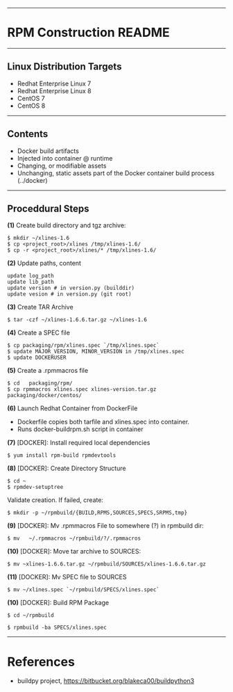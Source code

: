 * * *
# RPM Construction README
* * *
## Linux Distribution Targets

* Redhat Enterprise Linux 7
* Redhat Enterprise Linux 8
* CentOS 7
* CentOS 8

* * *
## Contents

* Docker build artifacts
* Injected into container @ runtime
* Changing, or modifiable assets
* Unchanging, static assets part of the Docker container build process (../docker)

* * *
## Proceddural Steps

**(1)** Create build directory and tgz archive:

```
$ mkdir ~/xlines-1.6
$ cp <project_root>/xlines /tmp/xlines-1.6/
$ cp -r <project_root>/xlines/* /tmp/xlines-1.6/
```

**(2)** Update paths, content

```
update log_path
update lib_path
update version # in version.py (builddir)
update vesion # in version.py (git root)
```

**(3)** Create TAR Archive

```
$ tar -czf ~/xlines-1.6.6.tar.gz ~/xlines-1.6
```

**(4)** Create a SPEC file

```
$ cp packaging/rpm/xlines.spec `/tmp/xlines.spec`
$ update MAJOR_VERSION, MINOR_VERSION in /tmp/xlines.spec
$ update DOCKERUSER
```

**(5)** Create a .rpmmacros file

```
$ cd   packaging/rpm/
$ cp rpmmacros xlines.spec xlines-version.tar.gz  packaging/docker/centos/
```

**(6)** Launch Redhat Container from DockerFile

* Dockerfile copies both tarfile and xlines.spec into container.
* Runs docker-buildrpm.sh script in container


**(7)** [DOCKER]: Install required local dependencies

```
$ yum install rpm-build rpmdevtools
```

**(8)** [DOCKER]:  Create Directory Structure

```
$ cd ~
$ rpmdev-setuptree
```

Validate creation. If failed, create:

```
$ mkdir -p ~/rpmbuild/{BUILD,RPMS,SOURCES,SPECS,SRPMS,tmp}
```

**(9)** [DOCKER]:  Mv .rpmmacros File to somewhere (?) in rpmbuild dir:

```
$ mv   ~/.rpmmacros ~/rpmbuild/?/.rpmmacros
```


**(10)** [DOCKER]:  Move tar archive to SOURCES:

```
$ mv ~xlines-1.6.6.tar.gz ~/rpmbuild/SOURCES/xlines-1.6.6.tar.gz
```

**(11)** [DOCKER]:  Mv SPEC file to SOURCES

```
$ mv ~/xlines.spec `~/rpmbuild/SPECS/xlines.spec`
```

**(10)** [DOCKER]:  Build RPM Package

```
$ cd ~/rpmbuild

$ rpmbuild -ba SPECS/xlines.spec
```

* * *

# References

* buildpy project, https://bitbucket.org/blakeca00/buildpython3
